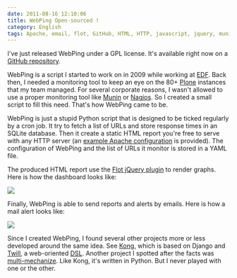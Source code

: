 ```yaml
---
date: 2011-08-16 12:10:06
title: WebPing Open-sourced !
category: English
tags: Apache, email, flot, GitHub, HTML, HTTP, javascript, jquery, munin, nagios, Plone, Python, Server, SQLite, SQL, Web, webping, yaml, cron
---
```


I've just released WebPing under a GPL license. It's available right now on a [GitHub repository](http://github.com/kdeldycke/webping).

WebPing is a script I started to work on in 2009 while working at [EDF](http://www.edf.com/). Back then, I needed a monitoring tool to keep an eye on the 80+ [Plone](http://plone.org/) instances that my team managed. For several corporate reasons, I wasn't allowed to use a proper monitoring tool like [Munin](http://munin-monitoring.org/) or [Nagios](http://www.nagios.org/). So I created a small script to fill this need. That's how WebPing came to be.

WebPing is just a stupid Python script that is designed to be ticked regularly by a cron job. It try to fetch a list of URLs and store response times in an SQLite database. Then it create a static HTML report you're free to serve with any HTTP server (an [example Apache configuration](http://github.com/kdeldycke/webping/blob/master/apache.conf) is provided). The configuration of WebPing and the list of URLs it monitor is stored in a YAML file.

The produced HTML report use the [Flot jQuery plugin](http://www.flotcharts.org/) to render graphs. Here is how the dashboard looks like:

![](/uploads/2011/webping-dashboard.png)

Finally, WebPing is able to send reports and alerts by emails. Here is how a mail alert looks like:

![](/uploads/2011/webping-email-alert.png)

Since I created WebPing, I found several other projects more or less developed around the same idea. See [Kong](http://github.com/ericholscher/django-kong), which is based on Django and [Twill](http://twill.idyll.org/), a web-oriented [DSL](http://en.wikipedia.org/wiki/Domain-specific_language). Another project I spotted after the facts was [multi-mechanize](http://testutils.org/multi-mechanize/). Like Kong, it's written in Python. But I never played with one or the other.
